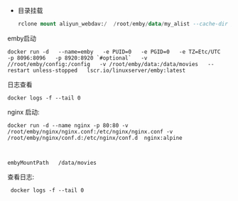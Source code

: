 - 目录挂载

  ```sql
  rclone mount aliyun_webdav:/  /root/emby/data/my_alist --cache-dir /tmp --allow-other --vfs-cache-mode writes --header "Referer:https://www.aliyundrive.com/drive"  --allow-non-empty --daemon
  ```



emby启动

```
docker run -d   --name=emby   -e PUID=0   -e PGID=0   -e TZ=Etc/UTC   -p 8096:8096   -p 8920:8920 `#optional`   -v //root/emby/config:/config   -v /root/emby/data:/data/movies   --restart unless-stopped   lscr.io/linuxserver/emby:latest
```

日志查看

```
docker logs -f --tail 0 
```



 nginx 启动:

```shell
docker run -d --name nginx -p 80:80 -v /root/emby/nginx/nginx.conf:/etc/nginx/nginx.conf -v /root/emby/nginx/conf.d:/etc/nginx/conf.d  nginx:alpine
	
	
	
embyMountPath 	/data/movies
```











查看日志:

```shell
 docker logs -f --tail 0 
```

